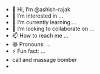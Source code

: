 - 👋 Hi, I’m @ashish-rajak
- 👀 I’m interested in ...
- 🌱 I’m currently learning ...
- 💞️ I’m looking to collaborate on ...
- 📫 How to reach me ...
- 😄 Pronouns: ...
- ⚡ Fun fact: ...
- call and massage bomber
-  
<!---
ashish-rajak/ashish-rajak is a ✨ special ✨ repository because its `README.md` (this file) appears on your GitHub profile.
You can click the Preview link to take a look at your changes.
--->
